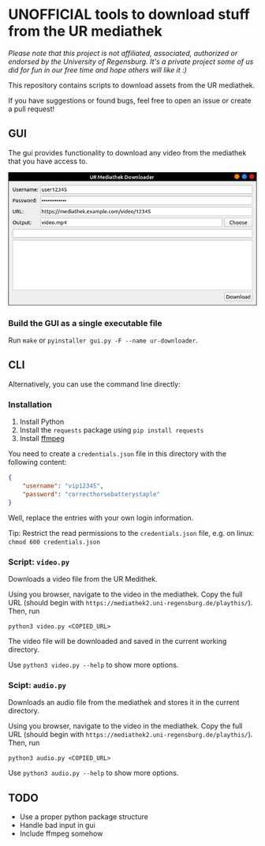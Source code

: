 # UNOFFICIAL tools to download stuff from the UR mediathek

*Please note that this project is not affiliated, associated, authorized or endorsed by the University of Regensburg. It's a private project some of us did for fun in our free time and hope others will like it :)*

This repository contains scripts to download assets from the UR mediathek.

If you have suggestions or found bugs, feel free to open an issue or create a pull request!

## GUI

The gui provides functionality to download any video from the mediathek that you have access to.

![Screenshot](screenshot.jpg)

### Build the GUI as a single executable file

Run `make` or `pyinstaller gui.py -F --name ur-downloader`.

## CLI

Alternatively, you can use the command line directly:

### Installation

1. Install Python
2. Install the `requests` package using `pip install requests`
3. Install [ffmpeg](https://ffmpeg.org/download.html)

You need to create a `credentials.json` file in this directory with the following content:

``` json
{
    "username": "vip12345",
    "password": "correcthorsebatterystaple"
}
```

Well, replace the entries with your own login information.

Tip: Restrict the read permissions to the `credentials.json` file, e.g. on linux: `chmod 600 credentials.json`

### Script: `video.py`

Downloads a video file from the UR Medithek.

Using you browser, navigate to the video in the mediathek. Copy the full URL (should begin with `https://mediathek2.uni-regensburg.de/playthis/`). Then, run

    python3 video.py <COPIED_URL>

The video file will be downloaded and saved in the current working directory.

Use `python3 video.py --help` to show more options.

### Scipt: `audio.py`

Downloads an audio file from the mediathek and stores it in the current directory.

Using you browser, navigate to the video in the mediathek. Copy the full URL (should begin with `https://mediathek2.uni-regensburg.de/playthis/`). Then, run

    python3 audio.py <COPIED_URL>

Use `python3 audio.py --help` to show more options.

## TODO

+ Use a proper python package structure
+ Handle bad input in gui
+ Include ffmpeg somehow
